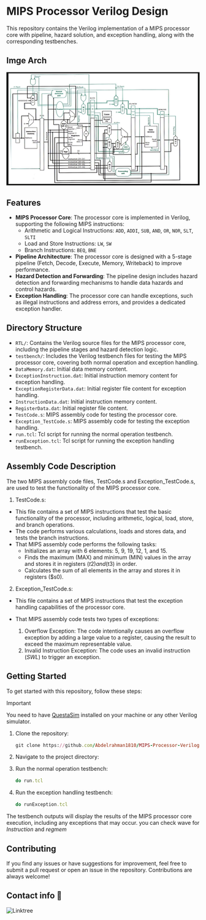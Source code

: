 # MIPS Processor Verilog Design

This repository contains the Verilog implementation of a MIPS processor core with pipeline, hazard solution, and exception handling, along with the corresponding testbenches.
## Imge Arch
![Architecture](Documents\Architecture.png)

## Features

- **MIPS Processor Core**: The processor core is implemented in Verilog, supporting the following MIPS instructions:
  - Arithmetic and Logical Instructions: `ADD`, `ADDI`, `SUB`, `AND`, `OR`, `NOR`, `SLT`, `SLTI`
  - Load and Store Instructions: `LW`, `SW`
  - Branch Instructions: `BEQ`, `BNE`
- **Pipeline Architecture**: The processor core is designed with a 5-stage pipeline (Fetch, Decode, Execute, Memory, Writeback) to improve performance.
- **Hazard Detection and Forwarding**: The pipeline design includes hazard detection and forwarding mechanisms to handle data hazards and control hazards.
- **Exception Handling**: The processor core can handle exceptions, such as illegal instructions and address errors, and provides a dedicated exception handler.

## Directory Structure

- `RTL/`: Contains the Verilog source files for the MIPS processor core, including the pipeline stages and hazard detection logic.
- `testbench/`: Includes the Verilog testbench files for testing the MIPS processor core, covering both normal operation and exception handling.
- `DataMemory.dat`: Initial data memory content.
- `ExceptionInstruction.dat`: Initial instruction memory content for exception handling.
- `ExceptionRegisterData.dat`: Initial register file content for exception handling.
- `InstructionData.dat`: Initial instruction memory content.
- `RegisterData.dat`: Initial register file content.
- `TestCode.s`: MIPS assembly code for testing the processor core.
- `Exception_TestCode.s`: MIPS assembly code for testing the exception handling.
- `run.tcl`: Tcl script for running the normal operation testbench.
- `runException.tcl`: Tcl script for running the exception handling testbench.

## Assembly Code Description

The two MIPS assembly code files, TestCode.s and Exception_TestCode.s, are used to test the functionality of the MIPS processor core.

1. TestCode.s:
- This file contains a set of MIPS instructions that test the basic functionality of the processor, including arithmetic, logical, load, store, and branch operations.
- The code performs various calculations, loads and stores data, and tests the branch instructions.
- That MIPS assembly code performs the following tasks:
    * Initializes an array with 6 elements: 5, 9, 19, 12, 1, and 15.
    * Finds the maximum (MAX) and minimum (MIN) values in the array and stores it in registers ($t2) and ($t3) in order.
    * Calculates the sum of all elements in the array and stores it in registers ($s0).

2. Exception_TestCode.s:
- This file contains a set of MIPS instructions that test the exception handling capabilities of the processor core.
- That MIPS assembly code tests two types of exceptions:

    1. Overflow Exception: The code intentionally causes an overflow exception by adding a large value to a register, causing the result to exceed the maximum representable value.
    2. Invalid Instruction Exception: The code uses an invalid instruction (*SWL*) to trigger an exception.

## Getting Started
To get started with this repository, follow these steps:
> [!IMPORTANT]
> You need to have [QuestaSim](https://support.sw.siemens.com/en-US/) installed on your machine or any other Verilog simulator.

1. Clone the repository:

   ```ruby
   git clone https://github.com/Abdelrahman1810/MIPS-Processor-Verilog.git
   ```

2. Navigate to the project directory:

3. Run the normal operation testbench:
   ```ruby
   do run.tcl
   ```

4. Run the exception handling testbench:
   ```ruby
   do runException.tcl
   ```

The testbench outputs will display the results of the MIPS processor core execution, including any exceptions that may occur.
you can check wave for *Instruction* and *regmem*

## Contributing
If you find any issues or have suggestions for improvement, feel free to submit a pull request or open an issue in the repository. Contributions are always welcome!

## Contact info 💜
<a href="https://linktr.ee/A_Hassanen" target="_blank">
  <img align="left" alt="Linktree" width="180px" src="https://app.ashbyhq.com/api/images/org-theme-wordmark/b3f78683-a307-4014-b236-373f18850e2c/d54b020a-ff53-455a-9d52-c90c0f4f2081.png" />
</a> 
<br>